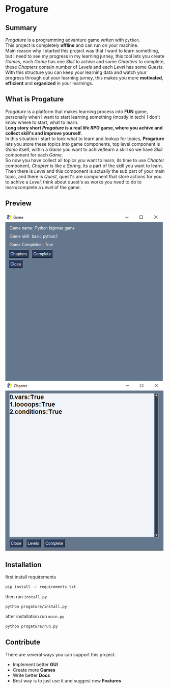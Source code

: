 # Progature

## Summary
*Progature* is a programming advanture game writen with ``python``. <br>
This project is completely **offline** and can run on your machine. <br>
Main reason why I started this project was that I want to learn something, but I need to see my progress in my learning jurney, this tool lets you create *Games*, each *Game* has one *Skill* to achive and some *Chapters* to complete, these *Chapters* contain number of *Levels* and each *Level* has some *Quests*. <br>
With this structure you can keep your learning data and watch your progress through out your learning jurney, this makes you more **motivated**, **efficient** and **organized** in your learnings.

## What is **Progature**
*Progature* is a platform that makes learning process into **FUN** game, personally when I want to start learning something (mostly in tech) I don't know where to start, what to learn. <br>
**Long story short *Progature* is a real life *RPG* game, where you achive and collect skill's and improve yourself.**
<br>
In this situation I start to look what to learn and lookup for topics, **Progature** lets you store these topics into game components, top level component is *Game* itself, within a *Game* you want to achive/learn a skill so we have *Skill* component for each *Game*. <br>
So now you have collect all topics you want to learn, its time to use *Chapter* component, *Chapter* is like a *Spring*, its a part of the skill you want to learn. Then there is *Level* and this component is actually the sub part of your main topic, and there is *Quest*, quest's are component that store actions for you to achive a *Level*, think about quest's as works you need to do to learn/complete a *Level* of the game.

## Preview
![Progature Game Page](images/main_page.png)
![Progature Chapter Page](images/chapter_page.png)


## Installation

first install requirements

```bash
pip install -r requirements.txt
```

then run ``install.py``
```bash
python progature/install.py
```

after installation run ``main.py``
```bash
python progature/run.py
```

## Contribute
There are several ways you can support this project. <br>

* Implement better **GUI**
* Create more **Games**
* Write better **Docs**
* Best way is to just use it and suggest new **Features**